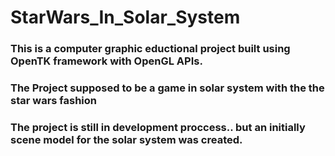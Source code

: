 # StarWars_In_Solar_System
### This is a computer graphic eductional project built using OpenTK framework with OpenGL APIs.
### The Project supposed to be a game in solar system with the the star wars fashion

### The project is still in development proccess.. but an initially scene model for the solar system was created.
